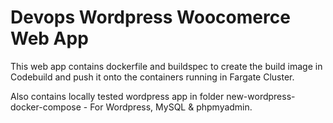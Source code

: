# Devops Wordpress Woocomerce Web App

This web app contains dockerfile and buildspec to create the build image in Codebuild and push it onto the containers running in Fargate Cluster.

Also contains locally tested wordpress app in folder new-wordpress-docker-compose - For Wordpress, MySQL & phpmyadmin.